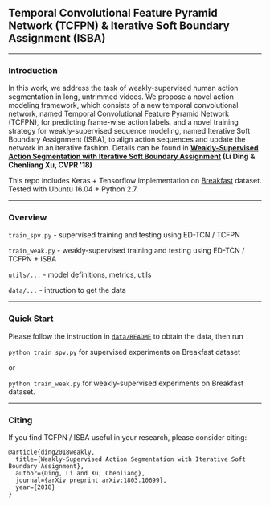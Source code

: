 ## Temporal Convolutional Feature Pyramid Network (TCFPN) &amp; Iterative Soft Boundary Assignment (ISBA)

---

### Introduction

In this work, we address the task of weakly-supervised human action segmentation in long, untrimmed videos. We propose a novel action modeling framework, which consists of a new temporal convolutional network, named Temporal Convolutional Feature Pyramid Network (TCFPN), for predicting frame-wise action labels, and a novel training strategy for weakly-supervised sequence modeling, named Iterative Soft Boundary Assignment (ISBA), to align action sequences and update the network in an iterative fashion. Details can be found in **[Weakly-Supervised Action Segmentation with Iterative Soft Boundary Assignment](https://arxiv.org/abs/1803.10699) (Li Ding & Chenliang Xu, CVPR '18)**

This repo includes Keras + Tensorflow implementation on [Breakfast](http://serre-lab.clps.brown.edu/resource/breakfast-actions-dataset/) dataset. Tested with Ubuntu 16.04 + Python 2.7.

---

### Overview

`train_spv.py`  - supervised training and testing using ED-TCN / TCFPN

`train_weak.py` - weakly-supervised training and testing using ED-TCN / TCFPN + ISBA

`utils/...`     - model definitions, metrics, utils

`data/...`      - intruction to get the data

---

### Quick Start

Please follow the instruction in [`data/README`](./data/README) to obtain the data, then run

`python train_spv.py` for supervised experiments on Breakfast dataset 

or

`python train_weak.py` for weakly-supervised experiments on Breakfast dataset.

---

### Citing
If you find TCFPN / ISBA useful in your research, please consider citing:

```
@article{ding2018weakly,
  title={Weakly-Supervised Action Segmentation with Iterative Soft Boundary Assignment},
  author={Ding, Li and Xu, Chenliang},
  journal={arXiv preprint arXiv:1803.10699},
  year={2018}
}
```
